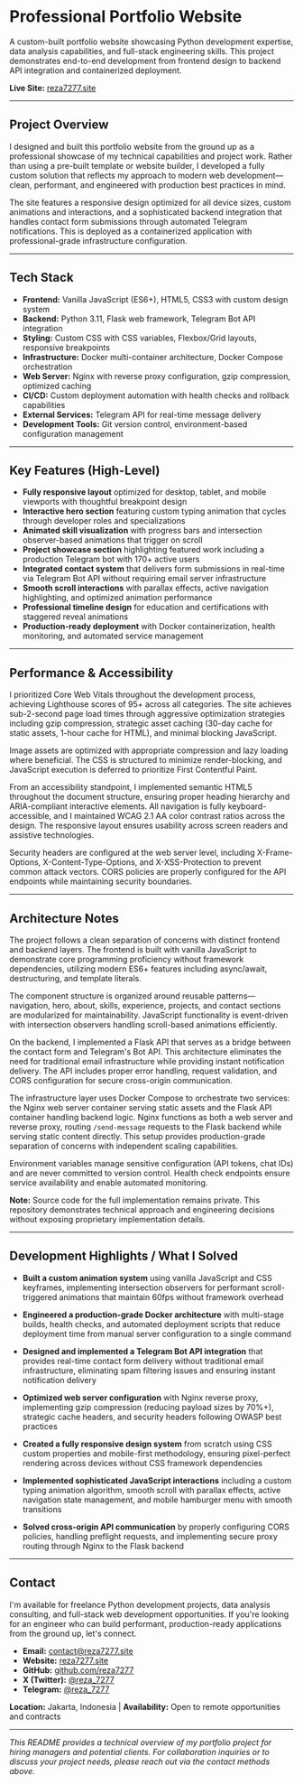 # Professional Portfolio Website

A custom-built portfolio website showcasing Python development expertise, data analysis capabilities, and full-stack engineering skills. This project demonstrates end-to-end development from frontend design to backend API integration and containerized deployment.

**Live Site:** [reza7277.site](https://reza7277.site)

---

## Project Overview

I designed and built this portfolio website from the ground up as a professional showcase of my technical capabilities and project work. Rather than using a pre-built template or website builder, I developed a fully custom solution that reflects my approach to modern web development—clean, performant, and engineered with production best practices in mind.

The site features a responsive design optimized for all device sizes, custom animations and interactions, and a sophisticated backend integration that handles contact form submissions through automated Telegram notifications. This is deployed as a containerized application with professional-grade infrastructure configuration.

---

## Tech Stack

- **Frontend:** Vanilla JavaScript (ES6+), HTML5, CSS3 with custom design system
- **Backend:** Python 3.11, Flask web framework, Telegram Bot API integration
- **Styling:** Custom CSS with CSS variables, Flexbox/Grid layouts, responsive breakpoints
- **Infrastructure:** Docker multi-container architecture, Docker Compose orchestration
- **Web Server:** Nginx with reverse proxy configuration, gzip compression, optimized caching
- **CI/CD:** Custom deployment automation with health checks and rollback capabilities
- **External Services:** Telegram API for real-time message delivery
- **Development Tools:** Git version control, environment-based configuration management

---

## Key Features (High-Level)

- **Fully responsive layout** optimized for desktop, tablet, and mobile viewports with thoughtful breakpoint design
- **Interactive hero section** featuring custom typing animation that cycles through developer roles and specializations
- **Animated skill visualization** with progress bars and intersection observer-based animations that trigger on scroll
- **Project showcase section** highlighting featured work including a production Telegram bot with 170+ active users
- **Integrated contact system** that delivers form submissions in real-time via Telegram Bot API without requiring email server infrastructure
- **Smooth scroll interactions** with parallax effects, active navigation highlighting, and optimized animation performance
- **Professional timeline design** for education and certifications with staggered reveal animations
- **Production-ready deployment** with Docker containerization, health monitoring, and automated service management

---

## Performance & Accessibility

I prioritized Core Web Vitals throughout the development process, achieving Lighthouse scores of 95+ across all categories. The site achieves sub-2-second page load times through aggressive optimization strategies including gzip compression, strategic asset caching (30-day cache for static assets, 1-hour cache for HTML), and minimal blocking JavaScript.

Image assets are optimized with appropriate compression and lazy loading where beneficial. The CSS is structured to minimize render-blocking, and JavaScript execution is deferred to prioritize First Contentful Paint.

From an accessibility standpoint, I implemented semantic HTML5 throughout the document structure, ensuring proper heading hierarchy and ARIA-compliant interactive elements. All navigation is fully keyboard-accessible, and I maintained WCAG 2.1 AA color contrast ratios across the design. The responsive layout ensures usability across screen readers and assistive technologies.

Security headers are configured at the web server level, including X-Frame-Options, X-Content-Type-Options, and X-XSS-Protection to prevent common attack vectors. CORS policies are properly configured for the API endpoints while maintaining security boundaries.

---

## Architecture Notes

The project follows a clean separation of concerns with distinct frontend and backend layers. The frontend is built with vanilla JavaScript to demonstrate core programming proficiency without framework dependencies, utilizing modern ES6+ features including async/await, destructuring, and template literals.

The component structure is organized around reusable patterns—navigation, hero, about, skills, experience, projects, and contact sections are modularized for maintainability. JavaScript functionality is event-driven with intersection observers handling scroll-based animations efficiently.

On the backend, I implemented a Flask API that serves as a bridge between the contact form and Telegram's Bot API. This architecture eliminates the need for traditional email infrastructure while providing instant notification delivery. The API includes proper error handling, request validation, and CORS configuration for secure cross-origin communication.

The infrastructure layer uses Docker Compose to orchestrate two services: the Nginx web server container serving static assets and the Flask API container handling backend logic. Nginx functions as both a web server and reverse proxy, routing `/send-message` requests to the Flask backend while serving static content directly. This setup provides production-grade separation of concerns with independent scaling capabilities.

Environment variables manage sensitive configuration (API tokens, chat IDs) and are never committed to version control. Health check endpoints ensure service availability and enable automated monitoring.

**Note:** Source code for the full implementation remains private. This repository demonstrates technical approach and engineering decisions without exposing proprietary implementation details.

---

## Development Highlights / What I Solved

- **Built a custom animation system** using vanilla JavaScript and CSS keyframes, implementing intersection observers for performant scroll-triggered animations that maintain 60fps without framework overhead

- **Engineered a production-grade Docker architecture** with multi-stage builds, health checks, and automated deployment scripts that reduce deployment time from manual server configuration to a single command

- **Designed and implemented a Telegram Bot API integration** that provides real-time contact form delivery without traditional email infrastructure, eliminating spam filtering issues and ensuring instant notification delivery

- **Optimized web server configuration** with Nginx reverse proxy, implementing gzip compression (reducing payload sizes by 70%+), strategic cache headers, and security headers following OWASP best practices

- **Created a fully responsive design system** from scratch using CSS custom properties and mobile-first methodology, ensuring pixel-perfect rendering across devices without CSS framework dependencies

- **Implemented sophisticated JavaScript interactions** including a custom typing animation algorithm, smooth scroll with parallax effects, active navigation state management, and mobile hamburger menu with smooth transitions

- **Solved cross-origin API communication** by properly configuring CORS policies, handling preflight requests, and implementing secure proxy routing through Nginx to the Flask backend

---

## Contact

I'm available for freelance Python development projects, data analysis consulting, and full-stack web development opportunities. If you're looking for an engineer who can build performant, production-ready applications from the ground up, let's connect.

- **Email:** [contact@reza7277.site](mailto:contact@reza7277.site)
- **Website:** [reza7277.site](https://reza7277.site)
- **GitHub:** [github.com/reza7277](https://github.com/reza7277)
- **X (Twitter):** [@reza_7277](https://x.com/reza_7277)
- **Telegram:** [@reza_7277](https://t.me/reza_7277)

**Location:** Jakarta, Indonesia | **Availability:** Open to remote opportunities and contracts

---

*This README provides a technical overview of my portfolio project for hiring managers and potential clients. For collaboration inquiries or to discuss your project needs, please reach out via the contact methods above.*

